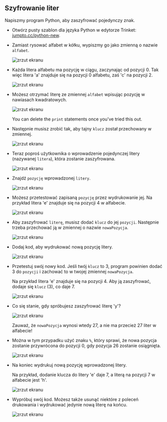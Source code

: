 ## Szyfrowanie liter

Napiszmy program Python, aby zaszyfrować pojedynczy znak.

+ Otwórz pusty szablon dla języka Python w edytorze Trinket: <a href="http://jumpto.cc/python-new" target="_blank">jumpto.cc/python-new</a>.

+ Zamiast rysować alfabet w kółku, wypiszmy go jako zmienną o nazwie `alfabet`.
    
    ![zrzut ekranu](images/messages-alphabet.png)

+ Każda litera alfabetu ma pozycję w ciągu, zaczynając od pozycji 0. Tak więc litera 'a' znajduje się na pozycji 0 alfabetu, zaś 'c' na pozycji 2.
    
    ![zrzut ekranu](images/messages-array.png)

+ Możesz otrzymać literę ze zmiennej `alfabet` wpisując pozycję w nawiasach kwadratowych.
    
    ![zrzut ekranu](images/messages-alphabet-array.png)
    
    You can delete the `print` statements once you've tried this out.

+ Następnie musisz zrobić tak, aby tajny `klucz` został przechowany w zmiennej.
    
    ![zrzut ekranu](images/messages-key.png)

+ Teraz poproś użytkownika o wprowadzenie pojedynczej litery (nazywanej `litera`), która zostanie zaszyfrowana.
    
    ![zrzut ekranu](images/messages-character.png)

+ Znajdź `pozycję` wprowadzonej `litery`.
    
    ![zrzut ekranu](images/messages-position.png)

+ Możesz przetestować zapisaną `pozycję` przez wydrukowanie jej. Na przykład litera 'e' znajduje się na pozycji 4 w alfabecie.
    
    ![zrzut ekranu](images/messages-position-test.png)

+ Aby zaszyfrować `literę`, musisz dodać `klucz` do jej `pozycji`. Następnie trzeba przechować ją w zmiennej o nazwie `nowaPozycja`.
    
    ![zrzut ekranu](images/messages-newposition.png)

+ Dodaj kod, aby wydrukować nową pozycję litery.
    
    ![zrzut ekranu](images/messages-newposition-print.png)

+ Przetestuj swój nowy kod. Jeśli twój `klucz` to 3, program powinien dodać 3 do `pozycji` i zachować to w twojej zmiennej `nowaPozycja`.
    
    Na przykład litera 'e' znajduje się na pozycji 4. Aby ją zaszyfrować, dodaje się `klucz` (3), co daje 7.
    
    ![zrzut ekranu](images/messages-newposition-test.png)

+ Co się stanie, gdy spróbujesz zaszyfrować literę 'y'?
    
    ![zrzut ekranu](images/messages-modulus-bug.png)
    
    Zauważ, że `nowaPozycja` wynosi wtedy 27, a nie ma przecież 27 liter w alfabecie!

+ Można w tym przypadku użyć znaku `%`, który sprawi, że nowa pozycja zostanie przywrócona do pozycji 0, gdy pozycja 26 zostanie osiągnięta.
    
    ![zrzut ekranu](images/messages-modulus.png)

+ Na koniec wydrukuj nową pozycję wprowadzonej litery.
    
    Na przykład, dodanie klucza do litery 'e' daje 7, a literą na pozycji 7 w alfabecie jest 'h'.
    
    ![zrzut ekranu](images/messages-newcharacter.png)

+ Wypróbuj swój kod. Możesz także usunąć niektóre z poleceń drukowania i wydrukować jedynie nową literę na końcu.
    
    ![zrzut ekranu](images/messages-enc-test.png)